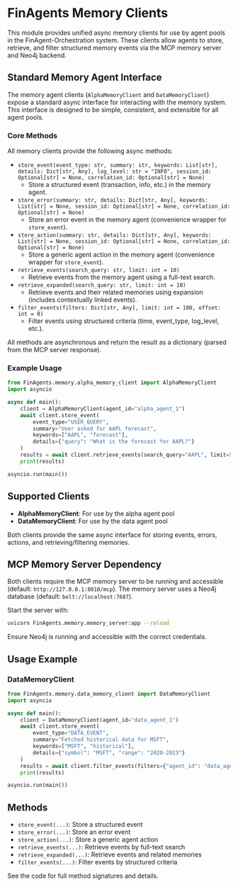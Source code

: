 # FinAgents Memory Clients

This module provides unified async memory clients for use by agent pools in the FinAgent-Orchestration system. These clients allow agents to store, retrieve, and filter structured memory events via the MCP memory server and Neo4j backend.

## Standard Memory Agent Interface

The memory agent clients (`AlphaMemoryClient` and `DataMemoryClient`) expose a standard async interface for interacting with the memory system. This interface is designed to be simple, consistent, and extensible for all agent pools.

### Core Methods

All memory clients provide the following async methods:

- `store_event(event_type: str, summary: str, keywords: List[str], details: Dict[str, Any], log_level: str = "INFO", session_id: Optional[str] = None, correlation_id: Optional[str] = None)`
  - Store a structured event (transaction, info, etc.) in the memory agent.
- `store_error(summary: str, details: Dict[str, Any], keywords: List[str] = None, session_id: Optional[str] = None, correlation_id: Optional[str] = None)`
  - Store an error event in the memory agent (convenience wrapper for `store_event`).
- `store_action(summary: str, details: Dict[str, Any], keywords: List[str] = None, session_id: Optional[str] = None, correlation_id: Optional[str] = None)`
  - Store a generic agent action in the memory agent (convenience wrapper for `store_event`).
- `retrieve_events(search_query: str, limit: int = 10)`
  - Retrieve events from the memory agent using a full-text search.
- `retrieve_expanded(search_query: str, limit: int = 10)`
  - Retrieve events and their related memories using expansion (includes contextually linked events).
- `filter_events(filters: Dict[str, Any], limit: int = 100, offset: int = 0)`
  - Filter events using structured criteria (time, event_type, log_level, etc.).

All methods are asynchronous and return the result as a dictionary (parsed from the MCP server response).

### Example Usage

```python
from FinAgents.memory.alpha_memory_client import AlphaMemoryClient
import asyncio

async def main():
    client = AlphaMemoryClient(agent_id="alpha_agent_1")
    await client.store_event(
        event_type="USER_QUERY",
        summary="User asked for AAPL forecast",
        keywords=["AAPL", "forecast"],
        details={"query": "What is the forecast for AAPL?"}
    )
    results = await client.retrieve_events(search_query="AAPL", limit=5)
    print(results)

asyncio.run(main())
```

## Supported Clients

- **AlphaMemoryClient**: For use by the alpha agent pool
- **DataMemoryClient**: For use by the data agent pool

Both clients provide the same async interface for storing events, errors, actions, and retrieving/filtering memories.

## MCP Memory Server Dependency

Both clients require the MCP memory server to be running and accessible (default: `http://127.0.0.1:8010/mcp`). The memory server uses a Neo4j database (default: `bolt://localhost:7687`).

Start the server with:

```sh
uvicorn FinAgents.memory.memory_server:app --reload
```

Ensure Neo4j is running and accessible with the correct credentials.

## Usage Example

### DataMemoryClient
```python
from FinAgents.memory.data_memory_client import DataMemoryClient
import asyncio

async def main():
    client = DataMemoryClient(agent_id="data_agent_1")
    await client.store_event(
        event_type="DATA_EVENT",
        summary="Fetched historical data for MSFT",
        keywords=["MSFT", "historical"],
        details={"symbol": "MSFT", "range": "2020-2023"}
    )
    results = await client.filter_events(filters={"agent_id": "data_agent_1"}, limit=10)
    print(results)

asyncio.run(main())
```

## Methods
- `store_event(...)`: Store a structured event
- `store_error(...)`: Store an error event
- `store_action(...)`: Store a generic agent action
- `retrieve_events(...)`: Retrieve events by full-text search
- `retrieve_expanded(...)`: Retrieve events and related memories
- `filter_events(...)`: Filter events by structured criteria

See the code for full method signatures and details. 
